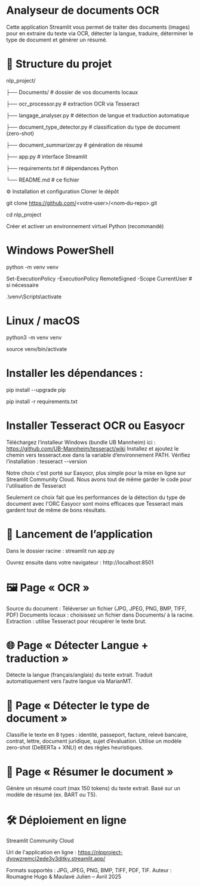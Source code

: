 # Analyseur de documents OCR

Cette application Streamlit vous permet de traiter des documents (images) pour en extraire du texte via OCR, détecter la langue, traduire, déterminer le type de document et générer un résumé.

# 📁 Structure du projet

nlp_project/

├── Documents/                # dossier de vos documents locaux

├── ocr_processor.py          # extraction OCR via Tesseract

├── langage_analyser.py       # détection de langue et traduction automatique

├── document_type_detector.py # classification du type de document (zero-shot)

├── document_summarizer.py    # génération de résumé

├── app.py                    # interface Streamlit

├── requirements.txt          # dépendances Python

└── README.md                 # ce fichier

⚙️ Installation et configuration
Cloner le dépôt

git clone https://github.com/<votre‑user>/<nom‑du‑repo>.git

cd nlp_project

Créer et activer un environnement virtuel Python (recommandé)

# Windows PowerShell
python -m venv venv

Set-ExecutionPolicy -ExecutionPolicy RemoteSigned -Scope CurrentUser  # si nécessaire

.\venv\Scripts\activate

# Linux / macOS
python3 -m venv venv

source venv/bin/activate

# Installer les dépendances : 
pip install --upgrade pip

pip install -r requirements.txt

# Installer Tesseract OCR ou Easyocr
Téléchargez l’installeur Windows (bundle UB Mannheim) ici :
https://github.com/UB-Mannheim/tesseract/wiki
Installez et ajoutez le chemin vers tesseract.exe dans la variable d’environnement PATH.
Vérifiez l’installation :
tesseract --version

Notre choix c'est porté sur Easyocr, plus simple pour la mise en ligne sur Streamlit Community Cloud. Nous avons tout de même garder le code pour l'utilisation de Tesseract 

Seulement ce choix fait que les performances de la détection du type de document avec l'ORC Easyocr sont moins efficaces que Tesseract mais gardent tout de même de bons résultats.

# 🚀 Lancement de l’application
Dans le dossier racine :
streamlit run app.py

Ouvrez ensuite dans votre navigateur :
http://localhost:8501

# 🖼️ Page « OCR »
Source du document :
Téléverser un fichier (JPG, JPEG, PNG, BMP, TIFF, PDF)
Documents locaux : choisissez un fichier dans Documents/ à la racine.
Extraction : utilise Tesseract pour récupérer le texte brut.

# 🌐 Page « Détecter Langue + traduction »
Détecte la langue (français/anglais) du texte extrait.
Traduit automatiquement vers l’autre langue via MarianMT.

# 📄 Page « Détecter le type de document »
Classifie le texte en 8 types : identité, passeport, facture, relevé bancaire, contrat, lettre, document juridique, sujet d’évaluation.
Utilise un modèle zero-shot (DeBERTa + XNLI) et des règles heuristiques.

# 📝 Page « Résumer le document »
Génère un résumé court (max 150 tokens) du texte extrait.
Basé sur un modèle de résumé (ex. BART ou T5).

# 🛠️ Déploiement en ligne
Streamlit Community Cloud

Url de l'application en ligne : https://nlpproject-dyowzremci2ede3v3ditky.streamlit.app/

Formats supportés : JPG, JPEG, PNG, BMP, TIFF, PDF, TIF.
Auteur : Roumagne Hugo & Maulavé Julien – Avril 2025

